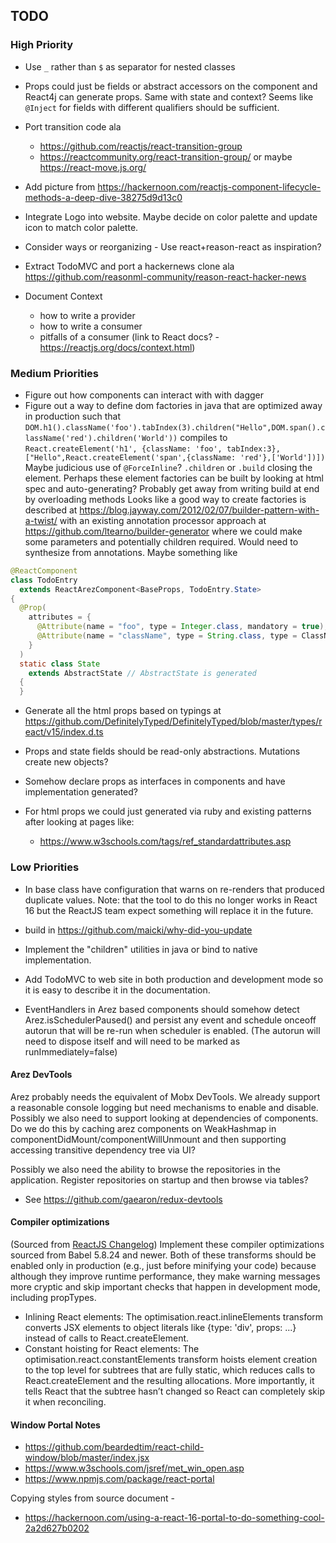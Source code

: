 ## TODO

### High Priority

* Use `_` rather than `$` as separator for nested classes

* Props could just be fields or abstract accessors on the component and React4j can generate props. Same with
  state and context? Seems like `@Inject` for fields with different qualifiers should be sufficient.

* Port transition code ala
  - https://github.com/reactjs/react-transition-group
  - https://reactcommunity.org/react-transition-group/
  or maybe https://react-move.js.org/

* Add picture from https://hackernoon.com/reactjs-component-lifecycle-methods-a-deep-dive-38275d9d13c0

* Integrate Logo into website. Maybe decide on color palette and update icon to match color palette.

* Consider ways or reorganizing - Use react+reason-react as inspiration?

* Extract TodoMVC and port a hackernews clone ala https://github.com/reasonml-community/reason-react-hacker-news

* Document Context
  - how to write a provider
  - how to write a consumer
  - pitfalls of a consumer (link to React docs? - https://reactjs.org/docs/context.html)

### Medium Priorities

* Figure out how components can interact with with dagger
* Figure out a way to define dom factories in java that are optimized away in production such that
   `DOM.h1().className('foo').tabIndex(3).children("Hello",DOM.span().className('red').children('World'))`
   compiles to `React.createElement('h1', {className: 'foo', tabIndex:3},["Hello",React.createElement('span',{className: 'red'},['World'])])`
   Maybe judicious use of `@ForceInline`? `.children` or `.build` closing the element. Perhaps these
   element factories can be built by looking at html spec and auto-generating? Probably get away from writing build
   at end by overloading methods
   Looks like a good way to create factories is described at https://blog.jayway.com/2012/02/07/builder-pattern-with-a-twist/
   with an existing annotation processor approach at https://github.com/ltearno/builder-generator where we could make some
   parameters and potentially children required. Would need to synthesize from annotations. Maybe something like

```java
@ReactComponent
class TodoEntry
  extends ReactArezComponent<BaseProps, TodoEntry.State>
{
  @Prop(
    attributes = {
      @Attribute(name = "foo", type = Integer.class, mandatory = true),
      @Attribute(name = "className", type = String.class, type = ClassNameAttribute.class )
    }
  )
  static class State
    extends AbstractState // AbstractState is generated
  {
  }
```

* Generate all the html props based on typings at https://github.com/DefinitelyTyped/DefinitelyTyped/blob/master/types/react/v15/index.d.ts
* Props and state fields should be read-only abstractions. Mutations create new objects?
* Somehow declare props as interfaces in components and have implementation generated?

* For html props we could just generated via ruby and existing patterns after looking at pages like:
  - https://www.w3schools.com/tags/ref_standardattributes.asp

### Low Priorities

* In base class have configuration that warns on re-renders that produced duplicate values. Note: that the tool to do
  this no longer works in React 16 but the ReactJS team expect something will replace it in the future.
* build in https://github.com/maicki/why-did-you-update
* Implement the "children" utilities in java or bind to native implementation.

* Add TodoMVC to web site in both production and development mode so it is easy to describe it in the documentation.

* EventHandlers in Arez based components should somehow detect Arez.isSchedulerPaused() and persist any event and
  schedule onceoff autorun that will be re-run when scheduler is enabled. (The autorun will need to dispose itself
  and will need to be marked as runImmediately=false)

#### Arez DevTools

Arez probably needs the equivalent of Mobx DevTools. We already support a reasonable console logging but need
mechanisms to enable and disable. Possibly we also need to support looking at dependencies of components. Do we
do this by caching arez components on WeakHashmap in componentDidMount/componentWillUnmount and then supporting
accessing transitive dependency tree via UI?

Possibly we also need the ability to browse the repositories in the application. Register repositories on
startup and then browse via tables?

* See https://github.com/gaearon/redux-devtools

#### Compiler optimizations

(Sourced from [ReactJS Changelog](https://reactjs.org/blog/2015/10/07/react-v0.14.html#compiler-optimizations))
Implement these compiler optimizations sourced from Babel 5.8.24 and newer. Both of these transforms should be enabled
only in production (e.g., just before minifying your code) because although they improve runtime performance, they make
warning messages more cryptic and skip important checks that happen in development mode, including propTypes.

* Inlining React elements: The optimisation.react.inlineElements transform converts JSX elements to object literals
  like {type: 'div', props: ...} instead of calls to React.createElement.
* Constant hoisting for React elements: The optimisation.react.constantElements transform hoists element creation to
  the top level for subtrees that are fully static, which reduces calls to React.createElement and the resulting
  allocations. More importantly, it tells React that the subtree hasn’t changed so React can completely skip it
  when reconciling.


#### Window Portal Notes

* https://github.com/beardedtim/react-child-window/blob/master/index.jsx
* https://www.w3schools.com/jsref/met_win_open.asp
* https://www.npmjs.com/package/react-portal

Copying styles from source document -

* https://hackernoon.com/using-a-react-16-portal-to-do-something-cool-2a2d627b0202
